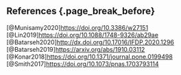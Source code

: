 ## References {.page_break_before}

<!-- Explicitly insert bibliography here -->
<div id="refs"></div>


[@Munisamy2020]https://doi.org/10.3386/w27151
[@Lin2019]https://doi.org/10.1088/1748-9326/ab29ae
[@Batarseh2020]http://dx.doi.org/10.17016/IFDP.2020.1296
[@Batarseh2019]https://arxiv.org/abs/1910.03112
[@Konar2018]https://doi.org/10.1371/journal.pone.0199498
[@Smith2017]https://doi.org/10.1073/pnas.1703793114
